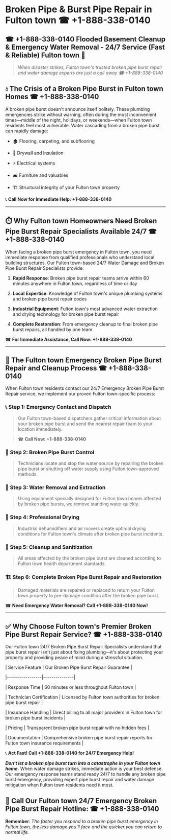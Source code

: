 # Broken Pipe & Burst Pipe Repair in Fulton town ☎ +1-888-338-0140  
## ☎ +1-888-338-0140 Flooded Basement Cleanup & Emergency Water Removal - 24/7 Service (Fast & Reliable) Fulton town 🚨  

> *When disaster strikes, Fulton town's trusted broken pipe burst repair and water damage experts are just a call away ☎ +1-888-338-0140*  

## 💧 The Crisis of a Broken Pipe Burst in Fulton town Homes ☎ +1-888-338-0140  

A broken pipe burst doesn't announce itself politely. These plumbing emergencies strike without warning, often during the most inconvenient times—middle of the night, holidays, or weekends—when Fulton town residents feel most vulnerable. Water cascading from a broken pipe burst can rapidly damage:  

* 🏠 Flooring, carpeting, and subflooring  
* 🧱 Drywall and insulation  
* ⚡ Electrical systems  
* 🛋️ Furniture and valuables  
* 🏗️ Structural integrity of your Fulton town property  

📞 **Call Now for Immediate Help: +1-888-338-0140**  

---  

## ⏱️ Why Fulton town Homeowners Need Broken Pipe Burst Repair Specialists Available 24/7 ☎ +1-888-338-0140  

When facing a broken pipe burst emergency in Fulton town, you need immediate response from qualified professionals who understand local building structures. Our Fulton town-based 24/7 Water Damage and Broken Pipe Burst Repair Specialists provide:  

1. **Rapid Response**: Broken pipe burst repair teams arrive within 60 minutes anywhere in Fulton town, regardless of time or day  
2. **Local Expertise**: Knowledge of Fulton town's unique plumbing systems and broken pipe burst repair codes  
3. **Industrial Equipment**: Fulton town's most advanced water extraction and drying technology for broken pipe burst repair  
4. **Complete Restoration**: From emergency cleanup to final broken pipe burst repairs, all handled by one team  

☎ **For Immediate Assistance, Call Now: +1-888-338-0140**  

---  

## 🔧 The Fulton town Emergency Broken Pipe Burst Repair and Cleanup Process ☎ +1-888-338-0140  

When Fulton town residents contact our 24/7 Emergency Broken Pipe Burst Repair service, we implement our proven Fulton town-specific process:  

### 📞 Step 1: Emergency Contact and Dispatch  
> Our Fulton town-based dispatchers gather critical information about your broken pipe burst and send the nearest repair team to your location immediately.  
> ☎ **Call Now: +1-888-338-0140**  

### 🚿 Step 2: Broken Pipe Burst Control  
> Technicians locate and stop the water source by repairing the broken pipe burst or shutting off water supply using Fulton town-approved methods.  

### 🌊 Step 3: Water Removal and Extraction  
> Using equipment specially designed for Fulton town homes affected by broken pipe bursts, we remove standing water quickly.  

### 💨 Step 4: Professional Drying  
> Industrial dehumidifiers and air movers create optimal drying conditions for Fulton town's climate after broken pipe burst incidents.  

### 🧼 Step 5: Cleanup and Sanitization  
> All areas affected by the broken pipe burst are cleaned according to Fulton town health department standards.  

### 🏗️ Step 6: Complete Broken Pipe Burst Repair and Restoration  
> Damaged materials are repaired or replaced to return your Fulton town property to pre-damage condition after the broken pipe burst.  

☎ **Need Emergency Water Removal? Call +1-888-338-0140 Now!**  

---  

## ✅ Why Choose Fulton town's Premier Broken Pipe Burst Repair Service? ☎ +1-888-338-0140  

Our Fulton town 24/7 Broken Pipe Burst Repair Specialists understand that pipe burst repair isn't just about fixing plumbing—it's about protecting your property and providing peace of mind during a stressful situation.  

| Service Feature | Our Broken Pipe Burst Repair Guarantee |  
|-----------------|---------------|  
| Response Time | 60 minutes or less throughout Fulton town |  
| Technician Certification | Licensed by Fulton town authorities for broken pipe burst repair |  
| Insurance Handling | Direct billing to all major providers in Fulton town for broken pipe burst incidents |  
| Pricing | Transparent broken pipe burst repair with no hidden fees |  
| Documentation | Comprehensive broken pipe burst repair reports for Fulton town insurance requirements |  

📞 **Act Fast! Call +1-888-338-0140 for 24/7 Emergency Help!**  

***Don't let a broken pipe burst turn into a catastrophe in your Fulton town home.*** When water damage strikes, immediate action is your best defense. Our emergency response teams stand ready 24/7 to handle any broken pipe burst emergency, providing expert pipe burst repair and water damage mitigation when Fulton town residents need it most.  

## 📱 Call Our Fulton town 24/7 Emergency Broken Pipe Burst Repair Hotline: ☎ +1-888-338-0140  

**Remember**: *The faster you respond to a broken pipe burst emergency in Fulton town, the less damage you'll face and the quicker you can return to normal life.*